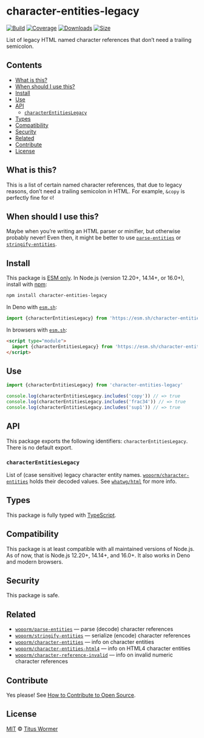 # character-entities-legacy

[![Build][build-badge]][build]
[![Coverage][coverage-badge]][coverage]
[![Downloads][downloads-badge]][downloads]
[![Size][size-badge]][size]

List of legacy HTML named character references that don’t need a trailing
semicolon.

## Contents

*   [What is this?](#what-is-this)
*   [When should I use this?](#when-should-i-use-this)
*   [Install](#install)
*   [Use](#use)
*   [API](#api)
    *   [`characterEntitiesLegacy`](#characterentitieslegacy)
*   [Types](#types)
*   [Compatibility](#compatibility)
*   [Security](#security)
*   [Related](#related)
*   [Contribute](#contribute)
*   [License](#license)

## What is this?

This is a list of certain named character references, that due to legacy
reasons, don’t need a trailing semicolon in HTML.
For example, `&copy` is perfectly fine for `©`!

## When should I use this?

Maybe when you’re writing an HTML parser or minifier, but otherwise probably
never!
Even then, it might be better to use [`parse-entities`][parse-entities] or
[`stringify-entities`][stringify-entities].

## Install

This package is [ESM only][esm].
In Node.js (version 12.20+, 14.14+, or 16.0+), install with [npm][]:

```sh
npm install character-entities-legacy
```

In Deno with [`esm.sh`][esmsh]:

```js
import {characterEntitiesLegacy} from 'https://esm.sh/character-entities-legacy@2'
```

In browsers with [`esm.sh`][esmsh]:

```html
<script type="module">
  import {characterEntitiesLegacy} from 'https://esm.sh/character-entities-legacy@2?bundle'
</script>
```

## Use

```js
import {characterEntitiesLegacy} from 'character-entities-legacy'

console.log(characterEntitiesLegacy.includes('copy')) // => true
console.log(characterEntitiesLegacy.includes('frac34')) // => true
console.log(characterEntitiesLegacy.includes('sup1')) // => true
```

## API

This package exports the following identifiers: `characterEntitiesLegacy`.
There is no default export.

### `characterEntitiesLegacy`

List of (case sensitive) legacy character entity names.
[`wooorm/character-entities`][character-entities] holds their decoded values.
See [`whatwg/html`][html] for more info.

## Types

This package is fully typed with [TypeScript][].

## Compatibility

This package is at least compatible with all maintained versions of Node.js.
As of now, that is Node.js 12.20+, 14.14+, and 16.0+.
It also works in Deno and modern browsers.

## Security

This package is safe.

## Related

*   [`wooorm/parse-entities`](https://github.com/wooorm/parse-entities)
    — parse (decode) character references
*   [`wooorm/stringify-entities`](https://github.com/wooorm/stringify-entities)
    — serialize (encode) character references
*   [`wooorm/character-entities`](https://github.com/wooorm/character-entities)
    — info on character entities
*   [`wooorm/character-entities-html4`](https://github.com/wooorm/character-entities-html4)
    — info on HTML4 character entities
*   [`wooorm/character-reference-invalid`](https://github.com/wooorm/character-reference-invalid)
    — info on invalid numeric character references

## Contribute

Yes please!
See [How to Contribute to Open Source][contribute].

## License

[MIT][license] © [Titus Wormer][author]

<!-- Definitions -->

[build-badge]: https://github.com/wooorm/character-entities-legacy/workflows/main/badge.svg

[build]: https://github.com/wooorm/character-entities-legacy/actions

[coverage-badge]: https://img.shields.io/codecov/c/github/wooorm/character-entities-legacy.svg

[coverage]: https://codecov.io/github/wooorm/character-entities-legacy

[downloads-badge]: https://img.shields.io/npm/dm/character-entities-legacy.svg

[downloads]: https://www.npmjs.com/package/character-entities-legacy

[size-badge]: https://img.shields.io/bundlephobia/minzip/character-entities-legacy.svg

[size]: https://bundlephobia.com/result?p=character-entities-legacy

[npm]: https://docs.npmjs.com/cli/install

[esmsh]: https://esm.sh

[license]: license

[author]: https://wooorm.com

[esm]: https://gist.github.com/sindresorhus/a39789f98801d908bbc7ff3ecc99d99c

[typescript]: https://www.typescriptlang.org

[contribute]: https://opensource.guide/how-to-contribute/

[html]: https://github.com/whatwg/html-build/blob/HEAD/entities/json-entities-legacy.inc

[parse-entities]: https://github.com/wooorm/parse-entities

[stringify-entities]: https://github.com/wooorm/stringify-entities

[character-entities]: https://github.com/wooorm/character-entities
